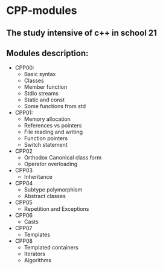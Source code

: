 # CPP-modules

## The study intensive of c++ in school 21

## Modules description:
 * CPP00:
   * Basic syntax
   * Classes
   * Member function
   * Stdio streams
   * Static and const
   * Some functions from std
 * CPP01:
   * Memory allocation
   * References vs pointers
   * File reading and writing
   * Function pointers
   * Switch statement
 * CPP02
   *  Orthodox Canonical class form
   *  Operator overloading
* CPP03
  * Inheritance
* CPP04
  * Subtype polymorphism
  * Abstract classes
 * CPP05
    * Repetition and Exceptions
* CPP06
    * Casts
* CPP07
    * Templates
* CPP08
    * Templated containers
    * Iterators
    * Algorithms
